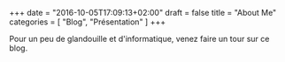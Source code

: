 +++
date = "2016-10-05T17:09:13+02:00"
draft = false
title = "About Me"
categories = [ "Blog", "Présentation" ]
+++

Pour un peu de glandouille et d'informatique, venez faire un tour sur ce blog.